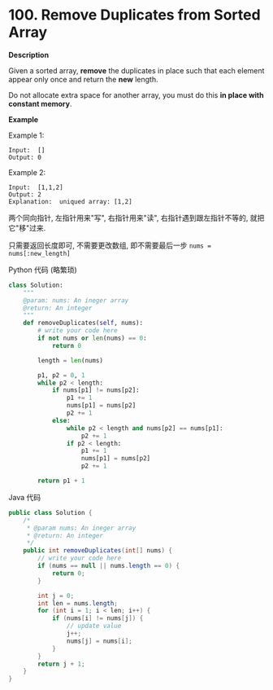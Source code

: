 # 100. Remove Duplicates from Sorted Array

**Description**


Given a sorted array, **remove** the duplicates in place such that each element appear only once and return the **new** length.

Do not allocate extra space for another array, you must do this **in place with constant memory**.


**Example**


Example 1:

```
Input:  []
Output: 0
```

Example 2:

```
Input:  [1,1,2]
Output: 2	
Explanation:  uniqued array: [1,2]
```


两个同向指针, 左指针用来"写", 右指针用来"读", 右指针遇到跟左指针不等的, 就把它"移"过来.

只需要返回长度即可, 不需要更改数组, 即不需要最后一步 `nums = nums[:new_length]`

Python 代码 (略繁琐)


```python
class Solution:
    """
    @param: nums: An ineger array
    @return: An integer
    """
    def removeDuplicates(self, nums):
        # write your code here
        if not nums or len(nums) == 0:
            return 0

        length = len(nums)

        p1, p2 = 0, 1
        while p2 < length:
            if nums[p1] != nums[p2]:
                p1 += 1
                nums[p1] = nums[p2]
                p2 += 1
            else:
                while p2 < length and nums[p2] == nums[p1]:
                    p2 += 1
                if p2 < length:
                    p1 += 1
                    nums[p1] = nums[p2]
                    p2 += 1

        return p1 + 1

```


Java 代码

```java
public class Solution {
    /*
     * @param nums: An ineger array
     * @return: An integer
     */
    public int removeDuplicates(int[] nums) {
        // write your code here
        if (nums == null || nums.length == 0) {
            return 0;
        }

        int j = 0;
        int len = nums.length;
        for (int i = 1; i < len; i++) {
            if (nums[i] != nums[j]) {
                // update value
                j++;
                nums[j] = nums[i];
            }
        }
        return j + 1;
    }
}
```